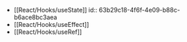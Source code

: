 - [[React/Hooks/useState]]
  id:: 63b29c18-4f6f-4e09-b88c-b6ace8bc3aea
- [[React/Hooks/useEffect]]
- [[React/Hooks/useRef]]